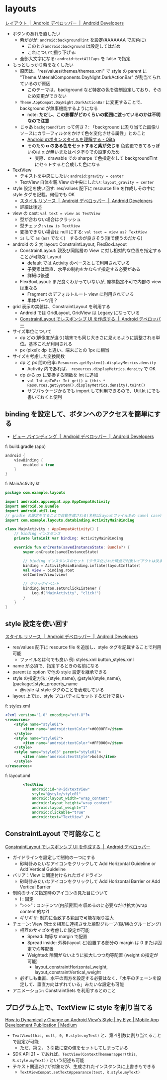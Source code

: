 # layouts

[レイアウト  \|  Android デベロッパー  \|  Android Developers](https://developer.android.com/guide/topics/ui/declaring-layout?hl=ja)

- ボタンのあれを直したい
  - 紫ががが: `android:backgroundTint` を設定(#AAAAAA で灰色に)
    - このとき`android:background` は設定してはだめ
    - これについて掘り下げる:
  - 全部大文字になる: `android:textAllCaps` を false で指定
- もっとしっかり紫をなくしたい
  - 原因は、"res/values/themes/themes.xml" で style の parent に "Theme.MaterialComponents.DayNight.DarkActionBar" が割当てられているのが原因
    - このテーマは、background など特定の色を強制設定しており、そのため変更ができない
  - `Theme.AppCompat.DayNight.DarkActionBar` に変更することで、background が無事機能するようになる
    - note: **ただし、この影響がどのくらいの範囲に渡っているのかは不明なので注意**
  - じゃあ `backgroundTint` って何さ？: 「background に割り当てた画像リソースにカラーフィルタをかけて色を変化させる属性」とのこと
    - [Android のボタンスタイルを理解する - Qiita](https://qiita.com/ushi3_jp/items/5a77afe89ab876046eb1)
    - そのため **α のある色をセットすると紫が交じる** 色変更できてるっぽいのは α が無いまたはベタ塗りでの設定のため
      - 実際、drawable での sharpe で色指定をして backgroundTint にセットすると合成した色になる
- TextView
  - テキストを中央にしたい: `android:gravity = center`
  - TextView 自体を親 View の中央にしたい: `layout_gravity = center`
- style 設定を使い回す: res/values 配下に resource file を作成しその中に style タグを記載。何個でも OK
  - [スタイル リソース  |  Android デベロッパー  |  Android Developers](https://developer.android.com/guide/topics/resources/style-resource?hl=ja)
  - 詳細は後述
- view の cast: `val text = view as TextView`
  - 型が合わない場合はクラッシュ
  - 型チェック: `view is TextView`
  - 変換できない場合は null にする: `val text = view as? TextView`
  - `is` して `as` (`as?` でなく)　するのが良さそう(後で使うのだから)
- android の 2 大 layout: ConstraintLayout, FlexBoxLayout
  - ConstraintLayout: 親及び同階層の View に対し相対的な位置を指定することが可能な Layout
    - default では Activity のベースとして利用されている
    - 子要素は垂直、水平の制約をかならず指定する必要がある
    - 詳細は後述
  - FlexBoxLayout: まだ良くわかっていないが, 座標指定不可で内部の view は重なる
    - Fragment のデフォルトルート view に利用されている
    - 単体パーツ用？
- grid 表示の実装は、ConstraintLayout を利用する
  - Android では GridLayout, GridView は Legacy になっている
  - [ConstraintLayout でレスポンシブ UI を作成する  |  Android デベロッパー](https://developer.android.com/training/constraint-layout?hl=ja)
- サイズ単位について
  - dp どの(解像度が違う)端末でも同じ大きさに見えるように調整される単位。基本これが利用される
  - px (pixel): dp と違い、端末ごとの 1px に相当
- サイズを考慮した変換関数
  - dp と px 間の倍率: `Resources.getSystem().displayMetrics.density`
    - Activity 内であれば、 `resources.displayMetrics.density` で OK
  - dp から px に変換する関数を Int に追加
    - `val Int.dpToPx: Int get() = (this * Resources.getSystem().displayMetrics.density).toInt()`
    - サブパッケージからでも import して利用できるので、Util.kt にでも書いておくと便利

## binding を設定して、ボタンへのアクセスを簡単にする

- [ビュー バインディング  |  Android デベロッパー  |  Android Developers](https://developer.android.com/topic/libraries/view-binding?hl=ja)

f: build.gradle (app)

```gradle
android {
    viewBinding {
        enabled = true
    }
}
```

f: MainActivity.kt

```kt
package com.example.layouts

import androidx.appcompat.app.AppCompatActivity
import android.os.Bundle
import android.util.Log
// gradle の設定をすることで自動生成される(名称はlayoutファイル名の camel case)
import com.example.layouts.databinding.ActivityMainBinding

class MainActivity : AppCompatActivity() {
    // binding インスタンス
    private lateinit var binding: ActivityMainBinding

    override fun onCreate(savedInstanceState: Bundle?) {
        super.onCreate(savedInstanceState)

        // binding インスタンスのセット (クラス化された時点で対象レイアウトは決まっているのでid指定ではなくなっている)
        binding = ActivityMainBinding.inflate(layoutInflater)
        val view = binding.root
        setContentView(view)

        // クリックイベント
        binding.button.setOnClickListener {
            Log.d("MainActivity", "click!")
        }
    }
}
```

## style 設定を使い回す

[スタイル リソース  |  Android デベロッパー  |  Android Developers](https://developer.android.com/guide/topics/resources/style-resource?hl=ja)

- res/values 配下に resource file を追加し、style タグを記載することで利用可能
  - ファイル名は何でも良い 例: styles.xml button_styles.xml
- name が必須で、指定するときの名前になる
- parent は option で他の style 設定を継承できる
- style の指定方法: {style_name}, @style/{style_name}, [package:]style_property_name
  - @style は style タグのことを表現している
- layout 上では、style プロパティにセットするだけで良い

f: styles.xml

```xml
<?xml version="1.0" encoding="utf-8"?>
<resources>
    <style name="style01">
        <item name="android:textColor">#0000FF</item>
    </style>
    <style name="style02">
        <item name="android:textColor">#FF0000</item>
    </style>
    <style name="style03" parent="style01">
        <item name="android:textStyle">bold</item>
    </style>
</resources>
```

f: layout.xml

```xml
        <TextView
            android:id="@+id/textView"
            style="@style/style01"
            android:layout_width="wrap_content"
            android:layout_height="wrap_content"
            android:layout_weight="1"
            android:clickable="true"
            android:text="TextView" />
```

## ConstraintLayout で可能なこと

[ConstraintLayout でレスポンシブ UI を作成する  |  Android デベロッパー](https://developer.android.com/training/constraint-layout?hl=ja)

- ガイドラインを設定して制約の一つにする
  - 砂時計みたいなアイコンをクリックして Add Horizontal Guideline or Add Vertical Guideline
- バリア：View に関連付けられたガイドライン
  - 砂時計みたいなアイコンをクリックして Add Horizontal Barrier or Add Vertical Barrier
- 制約のサイズ指定時のアイコンの見た目について
  - I : 固定
  - ">>>" : コンテンツ(内部要素)を収めるのに必要なだけ拡大(wrap content 的な?)
  - ギザギザ: 制約に合致する範囲で可能な限り拡大
- チェーン: View 同士を相互に連携させた線形グループ(縦/横のグルーピング)
  - 相互のサイズを考慮した設定が可能
    - Spread: 均等な margin で配置
    - Spread inside: 外枠(layout と)設置する部分の margin は 0 または固定で均等配置
    - Weighted: 隙間がないように拡大しつつ均等配置 (weight の指定が可能)
      - layout_constraintHorizontal_weight, layout_constraintVertical_weight
  - 必ずしも垂直、水平の両方を設定する必要はなく、「水平のチェーンを設定して、垂直方向はずれている」みたいな設定も可能
- アニメーション: ConstraintSets を利用するとのこと

## プログラム上で、TextView に style を割り当てる

[How to Dynamically Change an Android View’s Style | by Elye | Mobile App Development Publication | Medium](https://medium.com/mobile-app-development-publication/dynamically-change-android-views-style-56b18e59b33b)

- `TextView(this, null, 0, R.style.myText)` と、第４引数に割り当てることで設定が可能
  - ただ、第２，３引数に空の値をセットしてしまっている
- SDK API 21 ~ であれば、`TextView(ContextThemeWrapper(this, R.style.myText))` という記述も可能
- テキスト関連だけが対象だが、生成されたインスタンスに上書きもできる
  - `TextViewCompat.setTextAppearance(text, R.style.myText)`
